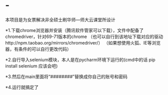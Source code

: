 # -
本项目是为女票解决非全硕士刷华师—师大云课堂所设计

*1.下载chrome浏览器并安装（腾讯软件管家可以下载），文件中配备了chromedriver，针对69-71版本的chrome
（也可以自行到该地址下载对应的驱动http://npm.taobao.org/mirrors/chromedriver/）
（如果想使用火狐、IE等浏览器，有条件的可以自行更改代码）

*2.自行导入selenium模块，本人是在pycharm环境下运行的(cmd中的话 pip install selenium 应该会吧)

*3.然后在main里面将“########”替换成你自己的账号和密码

*4.运行就搞定了

